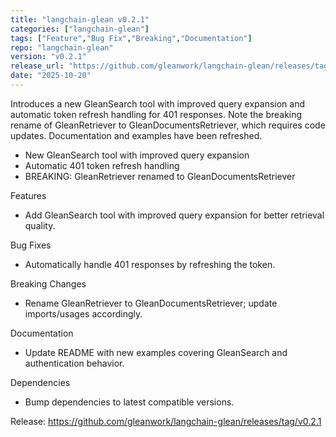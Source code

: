 ```yaml
---
title: "langchain-glean v0.2.1"
categories: ["langchain-glean"]
tags: ["Feature","Bug Fix","Breaking","Documentation"]
repo: "langchain-glean"
version: "v0.2.1"
release_url: "https://github.com/gleanwork/langchain-glean/releases/tag/v0.2.1"
date: "2025-10-20"
---
```

Introduces a new GleanSearch tool with improved query expansion and automatic token refresh handling for 401 responses. Note the breaking rename of GleanRetriever to GleanDocumentsRetriever, which requires code updates. Documentation and examples have been refreshed.

- New GleanSearch tool with improved query expansion
- Automatic 401 token refresh handling
- BREAKING: GleanRetriever renamed to GleanDocumentsRetriever

Features
- Add GleanSearch tool with improved query expansion for better retrieval quality.

Bug Fixes
- Automatically handle 401 responses by refreshing the token.

Breaking Changes
- Rename GleanRetriever to GleanDocumentsRetriever; update imports/usages accordingly.

Documentation
- Update README with new examples covering GleanSearch and authentication behavior.

Dependencies
- Bump dependencies to latest compatible versions.

Release: https://github.com/gleanwork/langchain-glean/releases/tag/v0.2.1
